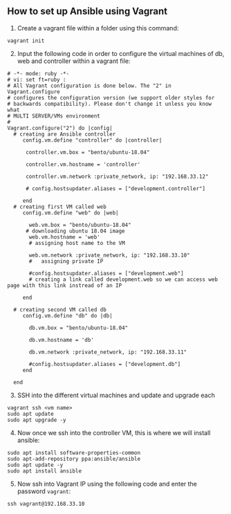 ## How to set up Ansible using Vagrant

1. Create a vagrant file within a folder using this command:

```
vagrant init
```

2. Input the following code in order to configure the virtual machines of db, web and controller within a vagrant file:

```
# -*- mode: ruby -*-
# vi: set ft=ruby :
# All Vagrant configuration is done below. The "2" in Vagrant.configure
# configures the configuration version (we support older styles for
# backwards compatibility). Please don't change it unless you know what
# MULTI SERVER/VMs environment 
#
Vagrant.configure("2") do |config|
  # creating are Ansible controller
     config.vm.define "controller" do |controller|
       
      controller.vm.box = "bento/ubuntu-18.04"
      
      controller.vm.hostname = 'controller'
      
      controller.vm.network :private_network, ip: "192.168.33.12"
      
      # config.hostsupdater.aliases = ["development.controller"] 
      
     end 
  # creating first VM called web  
     config.vm.define "web" do |web|
       
       web.vm.box = "bento/ubuntu-18.04"
      # downloading ubuntu 18.04 image
       web.vm.hostname = 'web'
       # assigning host name to the VM
       
       web.vm.network :private_network, ip: "192.168.33.10"
       #   assigning private IP
       
       #config.hostsupdater.aliases = ["development.web"]
       # creating a link called development.web so we can access web page with this link instread of an IP   
           
     end
     
  # creating second VM called db
     config.vm.define "db" do |db|
       
       db.vm.box = "bento/ubuntu-18.04"
       
       db.vm.hostname = 'db'
       
       db.vm.network :private_network, ip: "192.168.33.11"
       
       #config.hostsupdater.aliases = ["development.db"]     
     end
  
  end
```

3. SSH into the different virtual machines and update and upgrade each

```
vagrant ssh <vm name>
sudo apt update
sudo apt upgrade -y
```

4. Now once we ssh into the controller VM, this is where we will install ansible:

```
sudo apt install software-properties-common
sudo apt-add-repository ppa:ansible/ansible
sudo apt update -y
sudo apt install ansible
```

5. Now ssh into Vagrant IP using the following code and enter the password `vagrant`:

```
ssh vagrant@192.168.33.10
```

